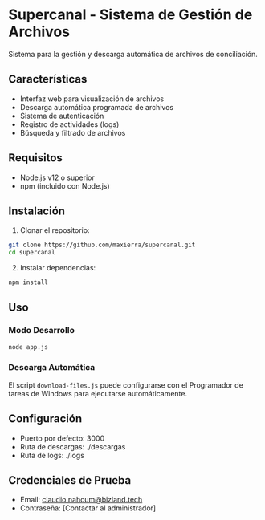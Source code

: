 # Supercanal - Sistema de Gestión de Archivos

Sistema para la gestión y descarga automática de archivos de conciliación.

## Características

- Interfaz web para visualización de archivos
- Descarga automática programada de archivos
- Sistema de autenticación
- Registro de actividades (logs)
- Búsqueda y filtrado de archivos

## Requisitos

- Node.js v12 o superior
- npm (incluido con Node.js)

## Instalación

1. Clonar el repositorio:
```bash
git clone https://github.com/maxierra/supercanal.git
cd supercanal
```

2. Instalar dependencias:
```bash
npm install
```

## Uso

### Modo Desarrollo
```bash
node app.js
```

### Descarga Automática
El script `download-files.js` puede configurarse con el Programador de tareas de Windows para ejecutarse automáticamente.

## Configuración

- Puerto por defecto: 3000
- Ruta de descargas: ./descargas
- Ruta de logs: ./logs

## Credenciales de Prueba

- Email: claudio.nahoum@bizland.tech
- Contraseña: [Contactar al administrador]
